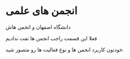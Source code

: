# انجمن های علمی

دانشگاه اصفهان و انجمن هاش

فعلا این قسمت راجب انجمن ها تفت ندادیم

خودتون کاربرد انجمن ها و نوع فعالیت ها رو متصور شید.

